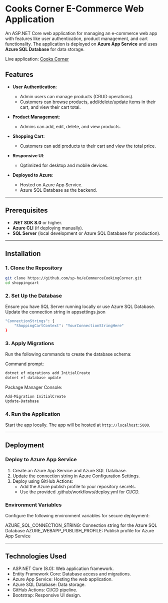 ﻿# Cooks Corner E-Commerce Web Application

An ASP.NET Core web application for managing an e-commerce web app with features like user authentication, product management, and cart functionality. 
The application is deployed on **Azure App Service** and uses **Azure SQL Database** for data storage.

Live application: [Cooks Corner](https://coookingcorner-hgdtfjepg4anfpfh.canadacentral-01.azurewebsites.net/)

## Features

- **User Authentication**:
  - Admin users can manage products (CRUD operations).
  - Customers can browse products, add/delete/update items in their cart, and view their cart total.

- **Product Management**:
  - Admins can add, edit, delete, and view products.

- **Shopping Cart**:
  - Customers can add products to their cart and view the total price.

- **Responsive UI**:
  - Optimized for desktop and mobile devices.

- **Deployed to Azure**:
  - Hosted on Azure App Service.
  - Azure SQL Database as the backend.

---

## Prerequisites

- **.NET SDK 8.0** or higher.
- **Azure CLI** (if deploying manually).
- **SQL Server** (local development or Azure SQL Database for production).

---

## Installation

### 1. Clone the Repository
```bash
git clone https://github.com/sp-ho/eCommerceCookingCorner.git
cd shoppingcart
```

### 2. Set Up the Database
Ensure you have SQL Server running locally or use Azure SQL Database.
Update the connection string in appsettings.json

```bash
"ConnectionStrings": {
    "ShoppingCartContext": "YourConnectionStringHere"
}
```

### 3. Apply Migrations
Run the following commands to create the database schema:

Command prompt:
```bash
dotnet ef migrations add InitialCreate
dotnet ef database update
```

Package Manager Console:
```bash
Add-Migration InitialCreate
Update-Database
```

### 4. Run the Application
Start the app locally. The app will be hosted at `http://localhost:5000`.

---

## Deployment

### Deploy to Azure App Service
1. Create an Azure App Service and Azure SQL Database.
2. Update the connection string in Azure Configuration Settings.  
3. Deploy using GitHub Actions:
    - Add the Azure publish profile to your repository secrets.
    - Use the provided .github/workflows/deploy.yml for CI/CD.

### Environment Variables
Configure the following environment variables for secure deployment:

AZURE_SQL_CONNECTION_STRING: Connection string for the Azure SQL Database
AZURE_WEBAPP_PUBLISH_PROFILE: Publish profile for Azure App Service

---

## Technologies Used

- ASP.NET Core (8.0): Web application framework.
- Entity Framework Core: Database access and migrations.
- Azure App Service: Hosting the web application.
- Azure SQL Database: Data storage.
- GitHub Actions: CI/CD pipeline.
- Bootstrap: Responsive UI design.